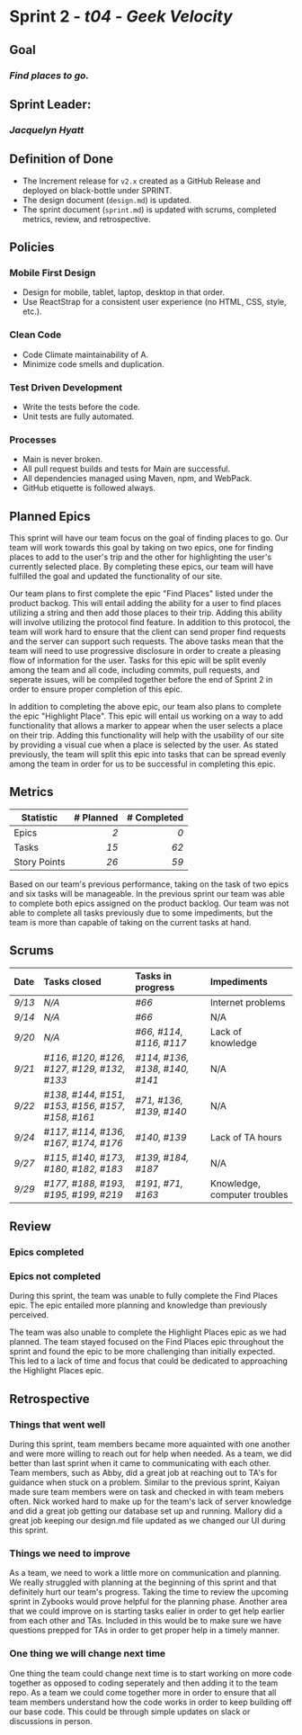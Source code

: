 # Sprint 2 - *t04* - *Geek Velocity*

## Goal
### *Find places to go.*

## Sprint Leader: 
### *Jacquelyn Hyatt*

## Definition of Done

* The Increment release for `v2.x` created as a GitHub Release and deployed on black-bottle under SPRINT.
* The design document (`design.md`) is updated.
* The sprint document (`sprint.md`) is updated with scrums, completed metrics, review, and retrospective.

## Policies

### Mobile First Design
* Design for mobile, tablet, laptop, desktop in that order.
* Use ReactStrap for a consistent user experience (no HTML, CSS, style, etc.).

### Clean Code
* Code Climate maintainability of A.
* Minimize code smells and duplication.

### Test Driven Development
* Write the tests before the code.
* Unit tests are fully automated.

### Processes
* Main is never broken. 
* All pull request builds and tests for Main are successful.
* All dependencies managed using Maven, npm, and WebPack.
* GitHub etiquette is followed always.


## Planned Epics

This sprint will have our team focus on the goal of finding places to go. Our team will work towards this goal by taking on two epics, one for finding places to add to the user's trip and the other for highlighting the user's currently selected place. By completing these epics, our team will have fulfilled the goal and updated the functionality of our site.

Our team plans to first complete the epic "Find Places" listed under the product backog. This will entail adding the ability for a user to find places utilizing a string and then add those places to their trip. Adding this ability will involve utilizing the protocol find feature. In addition to this protocol, the team will work hard to ensure that the client can send proper find requests and the server can support such requests. The above tasks mean that the team will need to use progressive disclosure in order to create a pleasing flow of information for the user. Tasks for this epic will be split evenly among the team and all code, including commits, pull requests, and seperate issues, will be compiled together before the end of Sprint 2 in order to ensure proper completion of this epic. 

In addition to completing the above epic, our team also plans to complete the epic "Highlight Place". This epic will entail us working on a way to add functionality that allows a marker to appear when the user selects a place on their trip. Adding this functionality will help with the usability of our site by providing a visual cue when a place is selected by the user. As stated previously, the team will split this epic into tasks that can be spread evenly among the team in order for us to be successful in completing this epic.

## Metrics

| Statistic | # Planned | # Completed |
| --- | ---: | ---: |
| Epics | *2* | *0* |
| Tasks |  *15*   | *62* | 
| Story Points |  *26*  | *59* | 

Based on our team's previous performance, taking on the task of two epics and six tasks will be manageable. In the previous sprint our team was able to complete both epics assigned on the product backlog. Our team was not able to complete all tasks previously due to some impediments, but the team is more than capable of taking on the current tasks at hand.

## Scrums

| Date | Tasks closed  | Tasks in progress | Impediments |
| :--- | :--- | :--- | :--- |
| *9/13* | *N/A* | *#66* | Internet problems | 
| *9/14* | *N/A* | *#66* | N/A |
| *9/20* | *N/A* | *#66, #114, #116, #117* | Lack of knowledge |
| *9/21* | *#116, #120, #126, #127, #129, #132, #133* | *#114, #136, #138, #140, #141* | N/A |
| *9/22* |  *#138, #144, #151, #153, #156, #157, #158, #161* | *#71, #136, #139, #140*| N/A| 
| *9/24* | *#117, #114, #136, #167, #174, #176* | *#140, #139* | Lack of TA hours |
| *9/27* | *#115, #140, #173, #180, #182, #183* | *#139, #184, #187* | N/A |
| *9/29* | *#177, #188, #193, #195, #199, #219* | *#191, #71, #163* | Knowledge, computer troubles |


## Review

### Epics completed  

### Epics not completed 

During this sprint, the team was unable to fully complete the Find Places epic. The epic entailed more planning and knowledge than previously perceived. 

The team was also unable to complete the Highlight Places epic as we had planned. The team stayed focused on the Find Places epic throughout the sprint and found the epic to be more challenging than initially expected. This led to a lack of time and focus that could be dedicated to approaching the Highlight Places epic.

## Retrospective

### Things that went well

During this sprint, team members became more aquainted with one another and were more willing to reach out for help when needed. As a team, we did better than last sprint when it came to communicating with each other. Team members, such as Abby, did a great job at reaching out to TA's for guidance when stuck on a problem. Similar to the previous sprint, Kaiyan made sure team members were on task and checked in with team mebers often. Nick worked hard to make up for the team's lack of server knowledge and did a great job getting our database set up and running. Mallory did a great job keeping our design.md file updated as we changed our UI during this sprint. 

### Things we need to improve

As a team, we need to work a little more on communication and planning. We really struggled with planning at the beginning of this sprint and that definitely hurt our team's progress. Taking the time to review the upcoming sprint in Zybooks would prove helpful for the planning phase. Another area that we could improve on is starting tasks ealier in order to get help earlier from each other and TAs. Included in this would be to make sure we have questions prepped for TAs in order to get proper help in a timely manner. 

### One thing we will change next time

One thing the team could change next time is to start working on more code together as opposed to coding seperately and then adding it to the team repo. As a team we could come together more in order to ensure that all team members understand how the code works in order to keep building off our base code. This could be through simple updates on slack or discussions in person. 